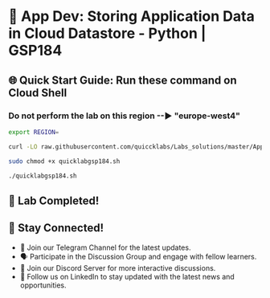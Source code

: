 # 🚀 App Dev: Storing Application Data in Cloud Datastore - Python | GSP184

## 🌐 Quick Start Guide: Run these command on Cloud Shell

### Do not perform the lab on this region --► "europe-west4"

```bash
export REGION=
```

```bash
curl -LO raw.githubusercontent.com/quiccklabs/Labs_solutions/master/App%20Dev%20Storing%20Application%20Data%20in%20Cloud%20Datastore%20Python/quicklabgsp184.sh

sudo chmod +x quicklabgsp184.sh

./quicklabgsp184.sh
```

## 🎉 Lab Completed!

## 🌟 Stay Connected!
- 🔔 Join our Telegram Channel for the latest updates.
- 🗣 Participate in the Discussion Group and engage with fellow learners.
- 💬 Join our Discord Server for more interactive discussions.
- 💼 Follow us on LinkedIn to stay updated with the latest news and opportunities.